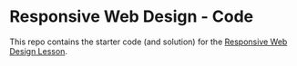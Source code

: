 # Responsive Web Design - Code

This repo contains the starter code (and solution) for the [Responsive Web Design Lesson](https://git.generalassemb.ly/dc-wdi-fundamentals/responsive-web-design).
